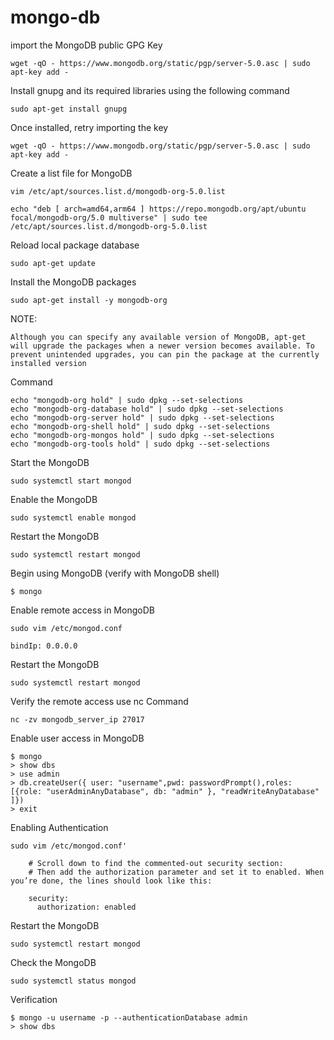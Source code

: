 # mongo-db

 import the MongoDB public GPG Key

    wget -qO - https://www.mongodb.org/static/pgp/server-5.0.asc | sudo apt-key add -

Install gnupg and its required libraries using the following command

    sudo apt-get install gnupg

Once installed, retry importing the key

    wget -qO - https://www.mongodb.org/static/pgp/server-5.0.asc | sudo apt-key add -


Create a list file for MongoDB

    vim /etc/apt/sources.list.d/mongodb-org-5.0.list

    echo "deb [ arch=amd64,arm64 ] https://repo.mongodb.org/apt/ubuntu focal/mongodb-org/5.0 multiverse" | sudo tee /etc/apt/sources.list.d/mongodb-org-5.0.list

Reload local package database

    sudo apt-get update

Install the MongoDB packages

    sudo apt-get install -y mongodb-org

NOTE:

    Although you can specify any available version of MongoDB, apt-get will upgrade the packages when a newer version becomes available. To prevent unintended upgrades, you can pin the package at the currently installed version

Command

    echo "mongodb-org hold" | sudo dpkg --set-selections
    echo "mongodb-org-database hold" | sudo dpkg --set-selections
    echo "mongodb-org-server hold" | sudo dpkg --set-selections
    echo "mongodb-org-shell hold" | sudo dpkg --set-selections
    echo "mongodb-org-mongos hold" | sudo dpkg --set-selections
    echo "mongodb-org-tools hold" | sudo dpkg --set-selections

Start the MongoDB

    sudo systemctl start mongod

Enable the MongoDB 

    sudo systemctl enable mongod

Restart the MongoDB

    sudo systemctl restart mongod

Begin using MongoDB (verify with MongoDB shell)

    $ mongo 

Enable remote access in MongoDB

    sudo vim /etc/mongod.conf

    bindIp: 0.0.0.0

Restart the MongoDB

    sudo systemctl restart mongod

Verify the remote access use nc Command

    nc -zv mongodb_server_ip 27017

Enable user access in MongoDB

    $ mongo
    > show dbs
    > use admin
    > db.createUser({ user: "username",pwd: passwordPrompt(),roles: [{role: "userAdminAnyDatabase", db: "admin" }, "readWriteAnyDatabase" ]})
    > exit

Enabling Authentication

    sudo vim /etc/mongod.conf'

        # Scroll down to find the commented-out security section:
        # Then add the authorization parameter and set it to enabled. When you’re done, the lines should look like this:

        security:
          authorization: enabled

Restart the MongoDB

    sudo systemctl restart mongod

Check the MongoDB

    sudo systemctl status mongod

Verification

    $ mongo -u username -p --authenticationDatabase admin
    > show dbs